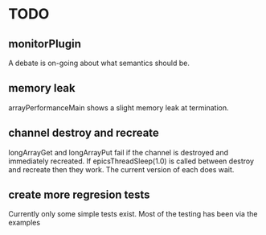 TODO
===========



monitorPlugin
-------------

A debate is on-going about what semantics should be.


memory leak
--------

arrayPerformanceMain shows a slight memory leak at termination.

channel destroy and recreate
-------------------

longArrayGet and longArrayPut fail if the channel is destroyed and immediately recreated. If epicsThreadSleep(1.0) is called between destroy and recreate then they work. The current version of each does wait.

create more regresion tests
----------------

Currently only some simple tests exist. Most of the testing has been via the examples
